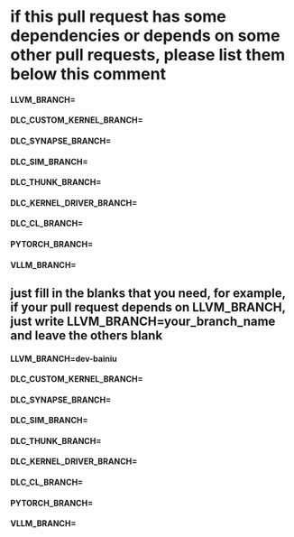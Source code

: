 # if this pull request has some dependencies or depends on some other pull requests, please list them below this comment

#### LLVM_BRANCH=
#### DLC_CUSTOM_KERNEL_BRANCH=
#### DLC_SYNAPSE_BRANCH=
#### DLC_SIM_BRANCH=
#### DLC_THUNK_BRANCH=
#### DLC_KERNEL_DRIVER_BRANCH=
#### DLC_CL_BRANCH=
#### PYTORCH_BRANCH=
#### VLLM_BRANCH=

## just fill in the blanks that you need, for example, if your pull request depends on LLVM_BRANCH, just write LLVM_BRANCH=your_branch_name and leave the others blank

#### LLVM_BRANCH=dev-bainiu
#### DLC_CUSTOM_KERNEL_BRANCH=
#### DLC_SYNAPSE_BRANCH=
#### DLC_SIM_BRANCH=
#### DLC_THUNK_BRANCH=
#### DLC_KERNEL_DRIVER_BRANCH=
#### DLC_CL_BRANCH=
#### PYTORCH_BRANCH=
#### VLLM_BRANCH=

